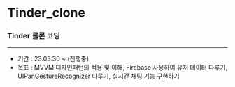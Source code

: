 # Tinder_clone
### Tinder 클론 코딩
---

* 기간 : 23.03.30 ~ (진행중)
* 목표 : MVVM 디자인패턴의 적용 및 이해, Firebase 사용하여 유저 데이터 다루기, UIPanGestureRecognizer 다루기, 실시간 채팅 기능 구현하기 

